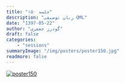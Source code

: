```yaml
---
title: "جلسه ۱۵۰"
description: "زبان توصیفی QML"
date: "1397-05-22"
author: "گودرز جعفری"
draft: false
categories:
    - "sessions"
summaryImage: "/img/posters/poster150.jpg"
readmore: false
---
```

[![poster150](../../img/posters/poster150.jpg)](../../img/poster150.jpg)
